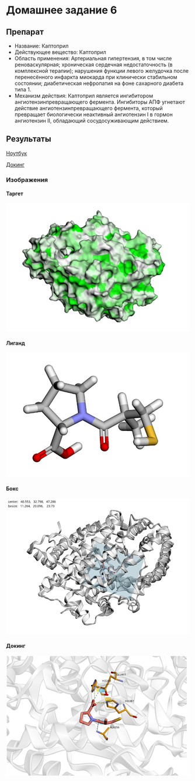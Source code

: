 # Домашнее задание 6

## Препарат

- Название: Каптоприл
- Действующее вещество: Каптоприл
- Область применения: Артериальная гипертензия, в том числе реноваскулярная; хроническая сердечная недостаточность (в комплексной терапии); нарушения функции левого желудочка после перенесённого инфаркта миокарда при клинически стабильном состоянии; диабетическая нефропатия на фоне сахарного диабета типа 1.
- Механизм действия: Каптоприл является ингибитором ангиотензинпревращающего фермента. Ингибиторы АПФ угнетают действие ангиотензинпревращающего фермента, который превращает биологически неактивный ангиотензин I в гормон ангиотензин II, обладающий сосудосуживающим действием.

## Результаты

[Ноутбук](basic_molecular_docking.ipynb)

[Докинг](IDK___1_cmpx.pdb)

### Изображения

#### Таргет

![](images\target.png)

#### Лиганд

![](images\ligand.png)

#### Бокс

![](images\box.png)

#### Докинг

![](images\doking.png)
